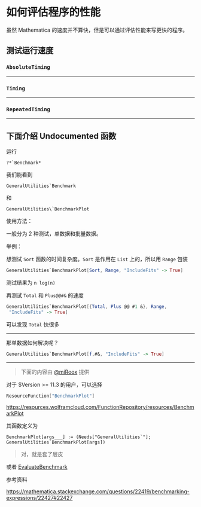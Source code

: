# 如何评估程序的性能

虽然 Mathematica 的速度并不算快，但是可以通过评估性能来写更快的程序。

## 测试运行速度

### `AbsoluteTiming`

---

### `Timing`

---

### `RepeatedTiming`

---

## 下面介绍 Undocumented 函数

运行

```
?*`Benchmark*
```

我们能看到

```
GeneralUtilities`Benchmark
```
和
```
GeneralUtilities\`BenchmarkPlot
```

使用方法：

一般分为 2 种测试，单数据和批量数据。

举例：

想测试 `Sort` 函数的时间复杂度。`Sort` 是作用在 `List` 上的，所以用 `Range` 包装

```Mathematica
GeneralUtilities`BenchmarkPlot[Sort, Range, "IncludeFits" -> True]
```

测试结果为 `n log(n)`

再测试 `Total` 和 `Plus@@#&` 的速度

```Mathematica
GeneralUtilities`BenchmarkPlot[{Total, Plus @@ #1 &}, Range, 
 "IncludeFits" -> True]
```

可以发现 `Total` 快很多

---

那单数据如何解决呢？

```Mathematica
GeneralUtilities`BenchmarkPlot[f,#&, "IncludeFits" -> True]
```

---

> 下面的内容由 [@miRoox](https://github.com/miRoox/) 提供

对于 $Version >= 11.3 的用户，可以选择

```Mathematica
ResourceFunction["BenchmarkPlot"]
```

https://resources.wolframcloud.com/FunctionRepository/resources/BenchmarkPlot

其函数定义为

```
BenchmarkPlot[args___] := (Needs["GeneralUtilities`"]; 
GeneralUtilities`BenchmarkPlot[args])
```

> 对，就是套了层皮

或者 [EvaluateBenchmark](https://resources.wolframcloud.com/FunctionRepository/resources/EvaluateBenchmark)

参考资料

<https://mathematica.stackexchange.com/questions/22419/benchmarking-expressions/22427#22427>
